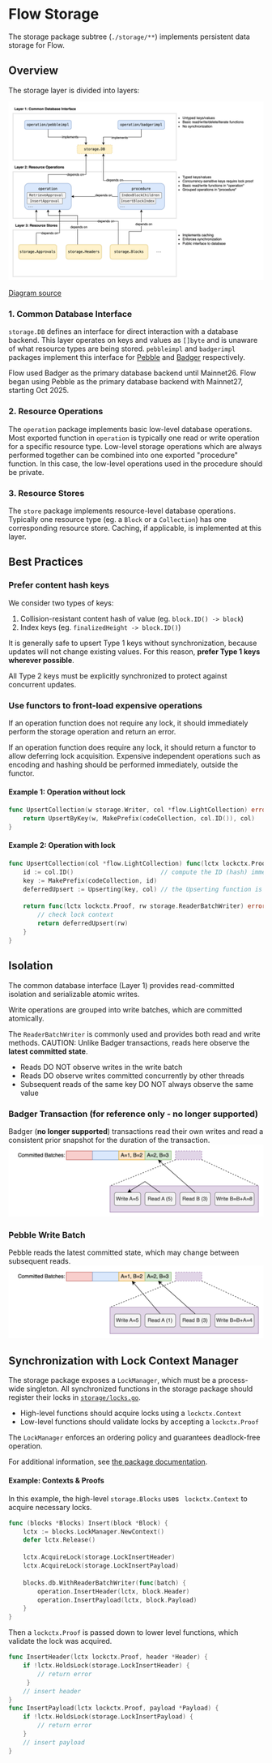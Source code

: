# Flow Storage

The storage package subtree (`./storage/**`) implements persistent data storage for Flow. 

## Overview
The storage layer is divided into layers:

![Storage Layer Diagram](../docs/images/Storage_Layer_Overview.png)

[Diagram source](https://drive.google.com/file/d/1nF5k4RT78vRB8n5C5Nwalc2PdX-k2uKP/view?usp=sharing)

### 1. Common Database Interface
`storage.DB` defines an interface for direct interaction with a database backend.
This layer operates on keys and values as `[]byte` and is unaware of what resource types are being stored.
`pebbleimpl` and `badgerimpl` packages implement this interface for [Pebble](https://github.com/cockroachdb/pebble) and [Badger](https://github.com/hypermodeinc/badger) respectively.

Flow used Badger as the primary database backend until Mainnet26.
Flow began using Pebble as the primary database backend with Mainnet27, starting Oct 2025.

### 2. Resource Operations
The `operation` package implements basic low-level database operations.
Most exported function in `operation` is typically one read or write operation for a specific resource type.
Low-level storage operations which are always performed together can be combined into one exported "procedure" function.
In this case, the low-level operations used in the procedure should be private.

### 3. Resource Stores
The `store` package implements resource-level database operations.
Typically one resource type (eg. a `Block` or a `Collection`) has one corresponding resource store.
Caching, if applicable, is implemented at this layer.

## Best Practices

### Prefer content hash keys
We consider two types of keys:
1. Collision-resistant content hash of value (eg. `block.ID() -> block`) 
2. Index keys (eg. `finalizedHeight -> block.ID()`)

It is generally safe to upsert Type 1 keys without synchronization, because updates will not change existing values.
For this reason, **prefer Type 1 keys wherever possible**.

All Type 2 keys must be explicitly synchronized to protect against concurrent updates.

### Use functors to front-load expensive operations
If an operation function does not require any lock, it should immediately perform the storage operation and return an error.

If an operation function does require any lock, it should return a functor to allow deferring lock acquisition.
Expensive independent operations such as encoding and hashing should be performed immediately, outside the functor.

#### Example 1: Operation without lock
```go
func UpsertCollection(w storage.Writer, col *flow.LightCollection) error {
	return UpsertByKey(w, MakePrefix(codeCollection, col.ID()), col)
}
```

#### Example 2: Operation with lock
```go
func UpsertCollection(col *flow.LightCollection) func(lctx lockctx.Proof, rw storage.ReaderBatchWriter) error {
	id := col.ID()                        // compute the ID (hash) immediately before acquiring the lock
	key := MakePrefix(codeCollection, id)
	deferredUpsert := Upserting(key, col) // the Upserting function is a helper to perform encoding before acquiring the lock
	
	return func(lctx lockctx.Proof, rw storage.ReaderBatchWriter) error {
		// check lock context
		return deferredUpsert(rw)
	}
}
```


## Isolation
The common database interface (Layer 1) provides read-committed isolation and serializable atomic writes.

Write operations are grouped into write batches, which are committed atomically.

The `ReaderBatchWriter` is commonly used and provides both read and write methods.
CAUTION: Unlike Badger transactions, reads here observe the **latest committed state**.
- Reads DO NOT observe writes in the write batch
- Reads DO observe writes committed concurrently by other threads
- Subsequent reads of the same key DO NOT always observe the same value

### Badger Transaction (for reference only - no longer supported)
Badger (**no longer supported**) transactions read their own writes and read a consistent prior snapshot for the duration of the transaction.
![Badger transaction](./../docs/images/Badger_SSI_Transaction.png)

### Pebble Write Batch
Pebble reads the latest committed state, which may change between subsequent reads.
![Pebble write batch](./../docs/images/Pebble_Read_Committed_WriteBatch.png)


## Synchronization with Lock Context Manager
The storage package exposes a `LockManager`, which must be a process-wide singleton.
All synchronized functions in the storage package should register their locks in [`storage/locks.go`](locks.go).
- High-level functions should acquire locks using a `lockctx.Context`
- Low-level functions should validate locks by accepting a `lockctx.Proof`

The `LockManager` enforces an ordering policy and guarantees deadlock-free operation.

For additional information, see [the package documentation](https://github.com/jordanschalm/lockctx).

#### Example: Contexts & Proofs
In this example, the high-level `storage.Blocks` uses ` lockctx.Context` to acquire necessary locks.
```go
func (blocks *Blocks) Insert(block *Block) {
	lctx := blocks.LockManager.NewContext()
	defer lctx.Release()
	
	lctx.AcquireLock(storage.LockInsertHeader)
	lctx.AcquireLock(storage.LockInsertPayload)

	blocks.db.WithReaderBatchWriter(func(batch) {
		operation.InsertHeader(lctx, block.Header)
		operation.InsertPayload(lctx, block.Payload)
	}
}
```
Then a `lockctx.Proof` is passed down to lower level functions, which validate the lock was acquired.
```go
func InsertHeader(lctx lockctx.Proof, header *Header) {
	if !lctx.HoldsLock(storage.LockInsertHeader) {
		// return error
	 }
	// insert header
}
func InsertPayload(lctx lockctx.Proof, payload *Payload) {
	if !lctx.HoldsLock(storage.LockInsertPayload) {
		// return error
	}
	// insert payload
}
```

